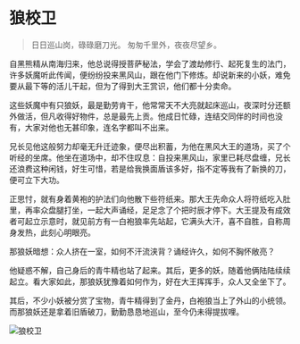 # 狼校卫

> 日日巡山岗，碌碌磨刀光。
> 匆匆千里外，夜夜尽望乡。

自黑熊精从南海归来，他总说得授菩萨秘法，学会了渡劫修行、起死复生的法门，许多妖魔听此传闻，便纷纷投来黑风山，跟在他门下修炼。却说新来的小妖，难免要从最下等的活儿干起，但为了得到大王赏识，他们都十分卖命。

这些妖魔中有只狼妖，最是勤劳肯干，他常常天不大亮就起床巡山，夜深时分还额外做活，但凡收得好物件，总是最先上贡。他成日忙碌，连结交同伴的时间也没有，大家对他也无甚印象，连名字都叫不出来。

兄长见他这般努力却毫无升迁迹象，便尽出积蓄，为他在黑风大王的道场，买了个听经的坐席。他坐在道场中，却不住叹息：自投来黑风山，家里已耗尽盘缠，兄长还浪费这种闲钱，好生可惜，若是给我换面盾该多好，指不定等我有了新换的刀，便可立下大功。

正思忖，就有身着黄袍的护法们向他散下些符纸来。那大王先命众人将符纸吃入肚里，再率众盘腿打坐，一起大声诵经，足足念了个把时辰才停下。大王提及有成效者可起立示意时，就见前方有一白袍狼率先站起，它满头大汗，喜不自胜，自称周身发热，此刻心明眼亮。

那狼妖暗想：众人挤在一室，如何不汗流浃背？诵经许久，如何不胸怀敞亮？

他疑惑不解，自己身后的青牛精也站了起来。其后，更多的妖，随着他俩陆陆续续起立。看大家如此，那狼妖犹豫着如何作为，好在大王挥挥手，众人又全坐下了。

其后，不少小妖被分赏了宝物，青牛精得到了金丹，白袍狼当上了外山的小统领。而那狼妖还是拿着旧盾破刀，勤勤恳恳地巡山，至今仍未得提拔哩。

![狼校卫](/image-20240825200405978.png)